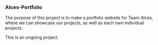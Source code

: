 ### Alces-Portfolio
The purpose of this project is to make a portfolio website for Team Alces, where we can showcase our projects, as well as each own individual projects. 

This is an ongoing project.
